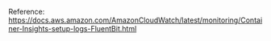 Reference: https://docs.aws.amazon.com/AmazonCloudWatch/latest/monitoring/Container-Insights-setup-logs-FluentBit.html
